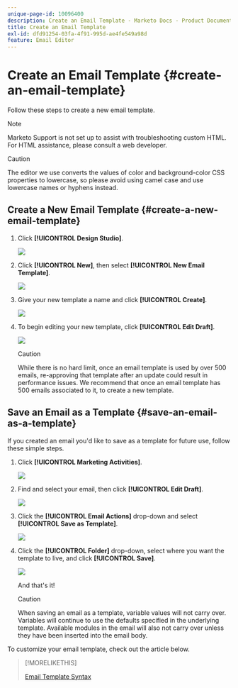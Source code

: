 ```yaml
---
unique-page-id: 10096400
description: Create an Email Template - Marketo Docs - Product Documentation
title: Create an Email Template
exl-id: dfd91254-03fa-4f91-995d-ae4fe549a98d
feature: Email Editor
---
```

# Create an Email Template {#create-an-email-template}

Follow these steps to create a new email template.

>[!NOTE]
>
>Marketo Support is not set up to assist with troubleshooting custom HTML. For HTML assistance, please consult a web developer.

>[!CAUTION]
>
>The editor we use converts the values of color and background-color CSS properties to lowercase, so please avoid using camel case and use lowercase names or hyphens instead.

## Create a New Email Template {#create-a-new-email-template}

1. Click **[!UICONTROL Design Studio]**.

   ![](assets/designstudio.png)

1. Click **[!UICONTROL New]**, then select **[!UICONTROL New Email Template]**.

   ![](assets/ds-two.png)

1. Give your new template a name and click **[!UICONTROL Create]**.

   ![](assets/three-1.png)

1. To begin editing your new template, click **[!UICONTROL Edit Draft]**.

   ![](assets/4.png)

   >[!CAUTION]
   >
   >While there is no hard limit, once an email template is used by over 500 emails, re-approving that template after an update could result in performance issues. We recommend that once an email template has 500 emails associated to it, to create a new template.

## Save an Email as a Template {#save-an-email-as-a-template}

If you created an email you'd like to save as a template for future use, follow these simple steps.

1. Click **[!UICONTROL Marketing Activities]**.

   ![](assets/one.png)

1. Find and select your email, then click **[!UICONTROL Edit Draft]**.

   ![](assets/two-1.png)

1. Click the **[!UICONTROL Email Actions]** drop-down and select **[!UICONTROL Save as Template]**.

   ![](assets/four-1.png)

1. Click the **[!UICONTROL Folder]** drop-down, select where you want the template to live, and click **[!UICONTROL Save]**.

   ![](assets/five-1.png)

   And that's it!

   >[!CAUTION]
   >
   >When saving an email as a template, variable values will not carry over. Variables will continue to use the defaults specified in the underlying template. Available modules in the email will also not carry over unless they have been inserted into the email body.

To customize your email template, check out the article below.

>[!MORELIKETHIS]
>
>[Email Template Syntax](/help/marketo/product-docs/email-marketing/general/email-editor-2/email-template-syntax.md)
